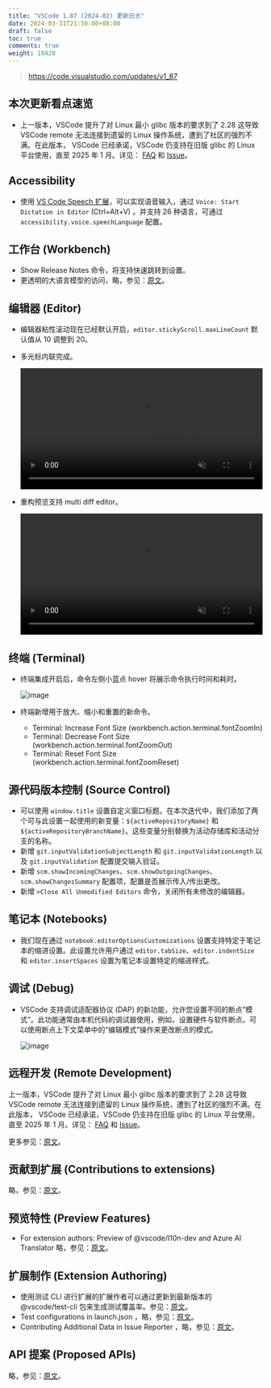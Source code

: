 ```yaml
---
title: "VSCode 1.87 (2024-02) 更新日志"
date: 2024-03-31T21:50:00+08:00
draft: false
toc: true
comments: true
weight: 10420
---
```


> https://code.visualstudio.com/updates/v1_87

## 本次更新看点速览

* 上一版本，VSCode 提升了对 Linux 最小 glibc 版本的要求到了 2.28 这导致 VSCode remote 无法连接到遗留的 Linux 操作系统，遭到了社区的强烈不满。在此版本， VSCode 已经承诺，VSCode 仍支持在旧版 glibc 的 Linux 平台使用，直至 2025 年 1 月。详见： [FAQ](https://code.visualstudio.com/docs/remote/faq#_can-i-run-vs-code-server-on-older-linux-distributions) 和 [Issue](https://github.com/microsoft/vscode/issues/203375)。

## Accessibility

* 使用 [VS Code Speech 扩展](https://marketplace.visualstudio.com/items?itemName=ms-vscode.vscode-speech)，可以实现语音输入，通过 `Voice: Start Dictation in Editor` (Ctrl+Alt+V) 。并支持 26 种语言，可通过 `accessibility.voice.speechLanguage` 配置。

## 工作台 (Workbench)

* Show Release Notes 命令，将支持快速跳转到设置。
* 更透明的大语言模型的访问，略，参见：[原文](https://code.visualstudio.com/updates/v1_87#_transparency-and-control-of-language-model-access)。

## 编辑器 (Editor)

* 编辑器粘性滚动现在已经默认开启，`editor.stickyScroll.maxLineCount` 默认值从 10 调整到 20。
* 多光标内联完成。

    <video autoplay="" loop="" muted="" playsinline="" controls="" width="100%">
    <source src="/image/vscode/Multi-cursor_inline_Completions_.mp4" type="video/mp4">
    </video>

* 重构预览支持 multi diff editor。

    <video autoplay="" loop="" muted="" playsinline="" controls="" width="100%">
    <source src="/image/vscode/Multi-diff_Editor_opened_from_Refactor_preview_.mp4" type="video/mp4">
    </video>

## 终端 (Terminal)

* 终端集成开启后，命令左侧小蓝点 hover 将展示命令执行时间和耗时。

    ![image](/image/vscode/terminal_duration.png)

* 终端新增用于放大、缩小和重置的新命令。

    * Terminal: Increase Font Size (workbench.action.terminal.fontZoomIn)
    * Terminal: Decrease Font Size (workbench.action.terminal.fontZoomOut)
    * Terminal: Reset Font Size (workbench.action.terminal.fontZoomReset)

## 源代码版本控制 (Source Control)

* 可以使用 `window.title` 设置自定义窗口标题。在本次迭代中，我们添加了两个可与此设置一起使用的新变量：`${activeRepositoryName}` 和 `${activeRepositoryBranchName}`。这些变量分别替换为活动存储库和活动分支的名称。
* 新增 `git.inputValidationSubjectLength` 和 `git.inputValidationLength` 以及 `git.inputValidation` 配置提交输入验证。
* 新增 `scm.showIncomingChanges`、`scm.showOutgoingChanges`、`scm.showChangesSummary` 配置项，配置是否展示传入/传出更改。
* 新增 `>Close All Unmodified Editors` 命令，关闭所有未修改的编辑器。

## 笔记本 (Notebooks)

* 我们现在通过 `notebook.editorOptionsCustomizations` 设置支持特定于笔记本的缩进设置。此设置允许用户通过 `editor.tabSize`、`editor.indentSize` 和 `editor.insertSpaces` 设置为笔记本设置特定的缩进样式。

## 调试 (Debug)

* VSCode 支持调试适配器协议 (DAP) 的新功能，允许您设置不同的断点“模式”。此功能通常由本机代码的调试器使用，例如，设置硬件与软件断点。可以使用断点上下文菜单中的“编辑模式”操作来更改断点的模式。

    ![image](/image/vscode/bp-modes.png)

## 远程开发 (Remote Development)

上一版本，VSCode 提升了对 Linux 最小 glibc 版本的要求到了 2.28 这导致 VSCode remote 无法连接到遗留的 Linux 操作系统，遭到了社区的强烈不满。在此版本， VSCode 已经承诺，VSCode 仍支持在旧版 glibc 的 Linux 平台使用，直至 2025 年 1 月。详见： [FAQ](https://code.visualstudio.com/docs/remote/faq#_can-i-run-vs-code-server-on-older-linux-distributions) 和 [Issue](https://github.com/microsoft/vscode/issues/203375)。

更多参见：[原文](https://code.visualstudio.com/updates/v1_87#_remote-development)。

## 贡献到扩展 (Contributions to extensions)

略，参见：[原文](https://code.visualstudio.com/updates/v1_87#_contributions-to-extensions)。

## 预览特性 (Preview Features)

* For extension authors: Preview of @vscode/l10n-dev and Azure AI Translator 略，参见：[原文](https://code.visualstudio.com/updates/v1_87#_for-extension-authors-preview-of-vscodel10ndev-and-azure-ai-translator)。

## 扩展制作 (Extension Authoring)

* 使用测试 CLI 进行扩展的扩展作者可以通过更新到最新版本的 @vscode/test-cli 包来生成测试覆盖率。参见：[原文](https://code.visualstudio.com/updates/v1_87#_test-coverage-in-extensions)。
* Test configurations in launch.json ，略，参见：[原文](https://code.visualstudio.com/updates/v1_87#_test-configurations-in-launchjson)。
* Contributing Additional Data in Issue Reporter ，略，参见：[原文](https://code.visualstudio.com/updates/v1_87#_contributing-additional-data-in-issue-reporter)。

## API 提案 (Proposed APIs)

略，参见：[原文](https://code.visualstudio.com/updates/v1_87#_proposed-apis)。
